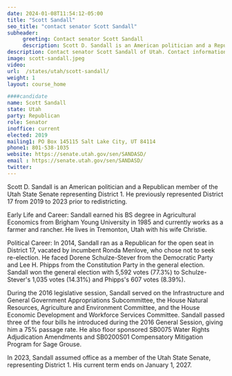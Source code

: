 ```yaml
---
date: 2024-01-08T11:54:12-05:00
title: "Scott Sandall"
seo_title: "contact senator Scott Sandall"
subheader:
     greeting: Contact senator Scott Sandall
     description: Scott D. Sandall is an American politician and a Republican member of the Utah State Senate representing District 1. He previously represented District 17 from 2019 to 2023 prior to redistricting.
description: Contact senator Scott Sandall of Utah. Contact information for Scott Sandall includes email address, phone number, and mailing address.
image: scott-sandall.jpeg
video:
url:  /states/utah/scott-sandall/
weight: 1
layout: course_home

####candidate
name: Scott Sandall
state: Utah
party: Republican
role: Senator
inoffice: current
elected: 2019
mailing1: PO Box 145115 Salt Lake City, UT 84114
phone1: 801-538-1035
website: https://senate.utah.gov/sen/SANDASD/
email : https://senate.utah.gov/sen/SANDASD/
twitter:
---
```


Scott D. Sandall is an American politician and a Republican member of the Utah State Senate representing District 1. He previously represented District 17 from 2019 to 2023 prior to redistricting.

Early Life and Career:
Sandall earned his BS degree in Agricultural Economics from Brigham Young University in 1985 and currently works as a farmer and rancher. He lives in Tremonton, Utah with his wife Christie.

Political Career:
In 2014, Sandall ran as a Republican for the open seat in District 17, vacated by incumbent Ronda Menlove, who chose not to seek re-election. He faced Dorene Schulze-Stever from the Democratic Party and Lee H. Phipps from the Constitution Party in the general election. Sandall won the general election with 5,592 votes (77.3%) to Schulze-Stever's 1,035 votes (14.31%) and Phipps's 607 votes (8.39%).

During the 2016 legislative session, Sandall served on the Infrastructure and General Government Appropriations Subcommittee, the House Natural Resources, Agriculture and Environment Committee, and the House Economic Development and Workforce Services Committee. Sandall passed three of the four bills he introduced during the 2016 General Session, giving him a 75% passage rate. He also floor sponsored SB0075 Water Rights Adjudication Amendments and SB0200S01 Compensatory Mitigation Program for Sage Grouse.

In 2023, Sandall assumed office as a member of the Utah State Senate, representing District 1. His current term ends on January 1, 2027.

